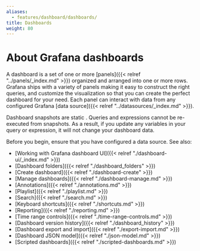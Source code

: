 ```yaml
---
aliases:
  - features/dashboard/dashboards/
title: Dashboards
weight: 80
---
```


# About Grafana dashboards

A dashboard is a set of one or more [panels]({{< relref "../panels/_index.md" >}}) organized and arranged into one or more rows. Grafana ships with a variety of panels making it easy to construct the right queries, and customize the visualization so that you can create the perfect dashboard for your need. Each panel can interact with data from any configured Grafana [data source]({{< relref "../datasources/_index.md" >}}).

Dashboard snapshots are static . Queries and expressions cannot be re-executed from snapshots. As a result, if you update any variables in your query or expression, it will not change your dashboard data.

Before you begin, ensure that you have configured a data source. See also:

- [Working with Grafana dashboard UI]({{< relref "./dashboard-ui/_index.md" >}})
- [Dashboard folders]({{< relref "./dashboard_folders" >}})
- [Create dashboard]({{< relref "./dashboard-create" >}})
- [Manage dashboards]({{< relref "./dashboard-manage.md" >}})
- [Annotations]({{< relref "./annotations.md" >}})
- [Playlist]({{< relref "./playlist.md" >}})
- [Search]({{< relref "./search.md" >}})
- [Keyboard shortcuts]({{< relref "./shortcuts.md" >}})
- [Reporting]({{< relref "./reporting.md" >}})
- [Time range controls]({{< relref "./time-range-controls.md" >}})
- [Dashboard version history]({{< relref "./dashboard_history" >}})
- [Dashboard export and import]({{< relref "./export-import.md" >}})
- [Dashboard JSON model]({{< relref "./json-model.md" >}})
- [Scripted dashboards]({{< relref "./scripted-dashboards.md" >}})
